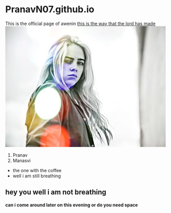 # PranavN07.github.io
This is the official page of awenin
[this is the way that the lord has made](https://en.wikipedia.org/wiki/Camila_Cabello)
<img src="bil.jpg">
1. Pranav
2. Manasvi
* the one with the coffee
* well i am still breathing
## hey you well i am not breathing 
#### can  i come around later on this evening or do you need space 

